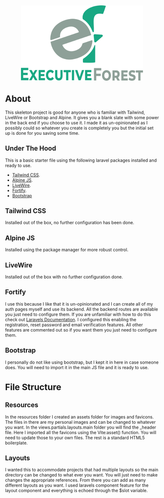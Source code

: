 <p align="center"><a href="https://laravel.com" target="_blank"><img src="resources/assets/logos/logo-full.svg" width="400" alt="Laravel Logo"></a></p>

# About
This skeleton project is good for anyone who is familiar with Tailwind, LiveWire or Bootstrap and Alpine. It gives you a blank slate with some power in the back end if you choose to use it. I made it as un-opinionated as I possibly could so whatever you create is completely you but the initial set up is done for you saving some time.

## Under The Hood

This is a basic starter file using the following laravel packages installed and ready to use.

- [Tailwind CSS](https://tailwindcss.com/).
- [Alpine JS](https://alpinejs.dev/).
- [LiveWire](https://laravel-livewire.com/).
- [Fortify](https://laravel.com/docs/10.x/fortify).
- [Bootstrap](https://getbootstrap.com/)

## Tailwind CSS

Installed out of the box, no further configuration has been done. 

## Alpine JS
Installed using the package manager for more robust control. 

## LiveWire
Installed out of the box with no further configuration done. 

## Fortify
I use this because I like that it is un-opinionated and I can create all of my auth pages myself and use its backend. All the backend routes are available you just need to configure them. If you are unfamiliar
with how to do this check out [Laravels Documentation](https://laravel.com/docs/10.x/fortify). I configured this enabling the registration, reset password and email verification features. All other features are commented out so if you want them you just need to configure them. 

## Bootstrap
I personally do not like using bootstrap, but I kept it in here in case someone does. You will need to import it in the main JS file and it is ready to use.

# File Structure

## Resources
In the resources folder I created an assets folder for images and favicons. The files in there are my personal images and can be changed to whatever you want. In the views.partials.layouts.main folder you will find the _header file. Here I imported all the favicons using the Vite:asset() function. You will need to update those to your own files. The rest is a standard HTML5 boilerplate.

## Layouts
I wanted this to accommodate projects that had multiple layouts so the main directory can be changed to what ever you want. You will just need to make changes the appropriate references. From there you can add as many different layouts as you want. I used laravels component feature for the layout component and everything is echoed through the $slot variable. 
